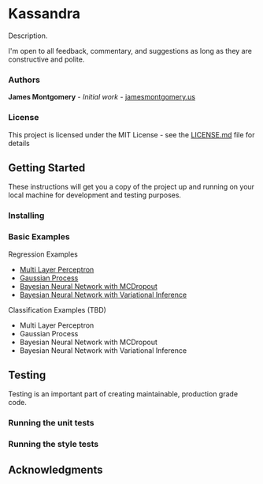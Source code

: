 # Kassandra

Description.

I'm open to all feedback, commentary, and suggestions as long as they are constructive and polite.

### Authors

**James Montgomery** - *Initial work* - [jamesmontgomery.us](http://jamesmontgomery.us)

### License

This project is licensed under the MIT License - see the [LICENSE.md](LICENSE.md) file for details

## Getting Started

These instructions will get you a copy of the project up and running on your local machine for development and testing purposes.

### Installing

### Basic Examples

Regression Examples
* [Multi Layer Perceptron](https://github.com/James-Montgomery/kassandra/tree/master/docs/examples/Regression/Multi_Layer_Perceptron.ipynb)
* [Gaussian Process](https://github.com/James-Montgomery/kassandra/tree/master/docs/examples/Regression/Gaussian_Process.ipynb)
* [Bayesian Neural Network with MCDropout](https://github.com/James-Montgomery/kassandra/tree/master/docs/examples/Regression/Bayesian_Network_Dropout.ipynb)
* [Bayesian Neural Network with Variational Inference](https://github.com/James-Montgomery/kassandra/tree/master/docs/examples/Regression/Bayesian_Network_Variational_Inference.ipynb)

Classification Examples (TBD)
* Multi Layer Perceptron
* Gaussian Process
* Bayesian Neural Network with MCDropout
* Bayesian Neural Network with Variational Inference

## Testing

Testing is an important part of creating maintainable, production grade code.

### Running the unit tests


### Running the style tests


## Acknowledgments
